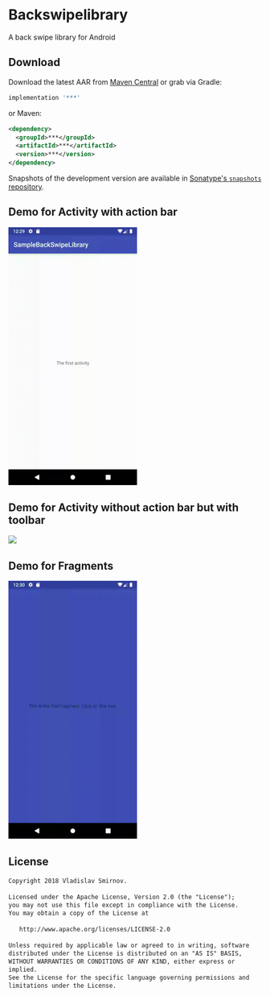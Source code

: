 # Backswipelibrary
A back swipe library for Android

Download
--------
Download the latest AAR from [Maven Central][2] or grab via Gradle:
```groovy
implementation '***'
```
or Maven:
```xml
<dependency>
  <groupId>***</groupId>
  <artifactId>***</artifactId>
  <version>***</version>
</dependency>
```

Snapshots of the development version are available in [Sonatype's `snapshots` repository][snap].

Demo for Activity with action bar
--------
<img src="website/static/gif/activity_with_actionbar.gif" width="256">

Demo for Activity without action bar but with toolbar
--------
<img src="website/static/gif/activity_without_actionbar.gif" width="256">

Demo for Fragments
--------
<img src="website/static/gif/fragments.gif" width="256">
<!---//![](website/static/gif/fragments.gif = 720x1980)--->


License
--------

    Copyright 2018 Vladislav Smirnov.

    Licensed under the Apache License, Version 2.0 (the "License");
    you may not use this file except in compliance with the License.
    You may obtain a copy of the License at

       http://www.apache.org/licenses/LICENSE-2.0

    Unless required by applicable law or agreed to in writing, software
    distributed under the License is distributed on an "AS IS" BASIS,
    WITHOUT WARRANTIES OR CONDITIONS OF ANY KIND, either express or implied.
    See the License for the specific language governing permissions and
    limitations under the License.
    
 [1]: https://github.com/vladislav-smirnov/backswipelibrary
 [2]: https://search.maven.org/search?q=g:com.airdaydreamers.backswipelibrary%20AND%20a:backswipelibrary
 [snap]: https://oss.sonatype.org/content/repositories/snapshots/
